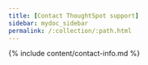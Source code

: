 ```yaml
---
title: [Contact ThoughtSpot support]
sidebar: mydoc_sidebar
permalink: /:collection/:path.html
---
```


{% include content/contact-info.md %}
